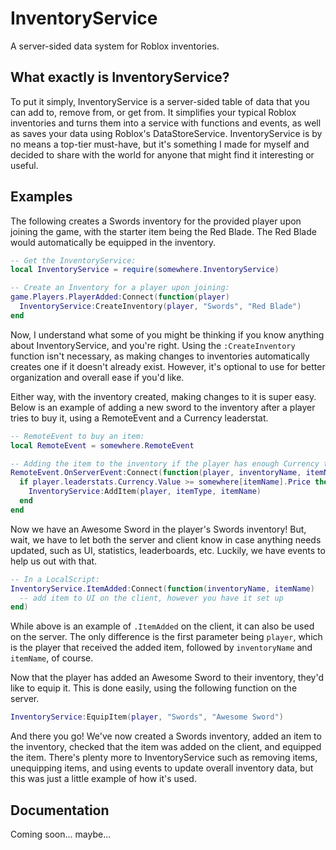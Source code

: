 # InventoryService
A server-sided data system for Roblox inventories.

## What exactly is InventoryService?
To put it simply, InventoryService is a server-sided table of data that you can add to, remove from, or get from. It simplifies your typical Roblox inventories and turns them into a service with functions and events, as well as saves your data using Roblox's DataStoreService. InventoryService is by no means a top-tier must-have, but it's something I made for myself and decided to share with the world for anyone that might find it interesting or useful.

## Examples
The following creates a Swords inventory for the provided player upon joining the game, with the starter item being the Red Blade. The Red Blade would automatically be equipped in the inventory.
```lua
-- Get the InventoryService:
local InventoryService = require(somewhere.InventoryService)

-- Create an Inventory for a player upon joining:
game.Players.PlayerAdded:Connect(function(player)
  InventoryService:CreateInventory(player, "Swords", "Red Blade")
end
```
Now, I understand what some of you might be thinking if you know anything about InventoryService, and you're right. Using the `:CreateInventory` function isn't necessary, as making changes to inventories automatically creates one if it doesn't already exist. However, it's optional to use for better organization and overall ease if you'd like.

Either way, with the inventory created, making changes to it is super easy. Below is an example of adding a new sword to the inventory after a player tries to buy it, using a RemoteEvent and a Currency leaderstat.
```lua
-- RemoteEvent to buy an item:
local RemoteEvent = somewhere.RemoteEvent

-- Adding the item to the inventory if the player has enough Currency to afford it:
RemoteEvent.OnServerEvent:Connect(function(player, inventoryName, itemName)
  if player.leaderstats.Currency.Value >= somewhere[itemName].Price then
    InventoryService:AddItem(player, itemType, itemName)
  end
end
```
Now we have an Awesome Sword in the player's Swords inventory! But, wait, we have to let both the server and client know in case anything needs updated, such as UI, statistics, leaderboards, etc. Luckily, we have events to help us out with that.
```lua
-- In a LocalScript:
InventoryService.ItemAdded:Connect(function(inventoryName, itemName)
  -- add item to UI on the client, however you have it set up
end)
```
While above is an example of `.ItemAdded` on the client, it can also be used on the server. The only difference is the first parameter being `player`, which is the player that received the added item, followed by `inventoryName` and `itemName`, of course.

Now that the player has added an Awesome Sword to their inventory, they'd like to equip it. This is done easily, using the following function on the server.
```lua
InventoryService:EquipItem(player, "Swords", "Awesome Sword")
```
And there you go! We've now created a Swords inventory, added an item to the inventory, checked that the item was added on the client, and equipped the item. There's plenty more to InventoryService such as removing items, unequipping items, and using events to update overall inventory data, but this was just a little example of how it's used.

## Documentation
Coming soon... maybe...
